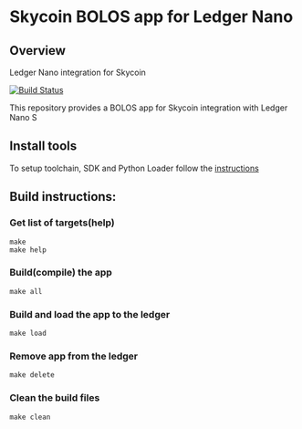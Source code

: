 # Skycoin BOLOS app for Ledger Nano

## Overview
Ledger Nano integration for Skycoin

[![Build Status](https://travis-ci.com/skycoin/ledger-nano.svg?branch=master)](https://travis-ci.com/skycoin/ledger-nano)

This repository provides a BOLOS app for Skycoin integration with Ledger Nano S 

## Install tools

To setup toolchain, SDK and Python Loader follow the [instructions](https://ledger.readthedocs.io/en/latest/userspace/getting_started.html)

## Build instructions:

### Get list of targets(help)

```
make 
make help
```

### Build(compile) the app

```
make all
```

### Build and load the app to the ledger

```
make load
```

### Remove app from the ledger

```
make delete
```

### Clean the build files

```
make clean
```
